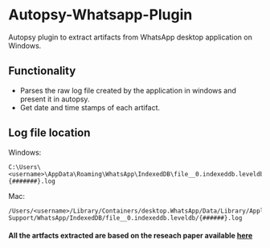# Autopsy-Whatsapp-Plugin
Autopsy plugin to extract artifacts from WhatsApp desktop application on Windows.

## Functionality
- Parses the raw log file created by the application in windows and present it in autopsy.
- Get date and time stamps of each artifact.

## Log file location
Windows:
```
C:\Users\<username>\AppData\Roaming\WhatsApp\IndexedDB\file__0.indexeddb.leveldb\{#######}.log
```

Mac:
```
/Users/<username>/Library/Containers/desktop.WhatsApp/Data/Library/Application Support/WhatsApp/IndexedDB/file__0.indexeddb.leveldb/{######}.log
```

#### All the artfacts extracted are based on the reseach paper available [here](https://s3-eu-west-1.amazonaws.com/pstorage-purdue-258596361474/14954516/NVillacisVukadinovicWhatsAppThesis.pdf)
